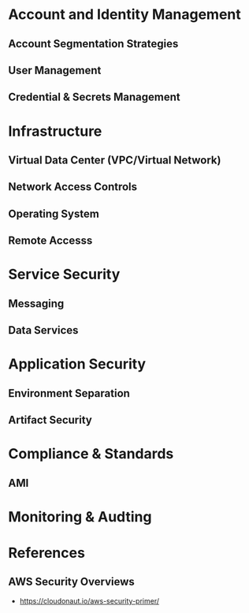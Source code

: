 # Account and Identity Management

## Account Segmentation Strategies

## User Management

## Credential & Secrets Management

# Infrastructure

## Virtual Data Center (VPC/Virtual Network)

## Network Access Controls

## Operating System

## Remote Accesss

# Service Security

## Messaging

## Data Services

# Application Security 

## Environment Separation

## Artifact Security

# Compliance & Standards

## AMI

# Monitoring & Audting

# References

## AWS Security Overviews

- https://cloudonaut.io/aws-security-primer/
